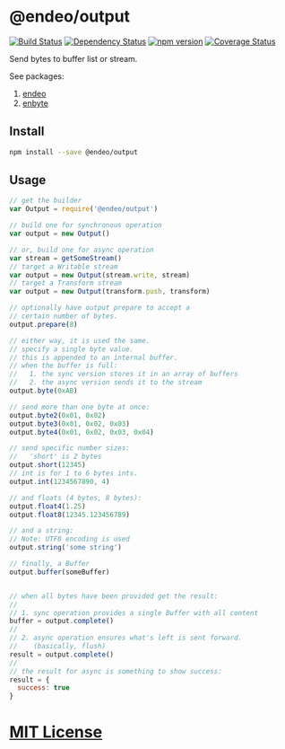 # @endeo/output
[![Build Status](https://travis-ci.org/elidoran/endeo-output.svg?branch=master)](https://travis-ci.org/elidoran/endeo-output)
[![Dependency Status](https://gemnasium.com/elidoran/endeo-output.png)](https://gemnasium.com/elidoran/endeo-output)
[![npm version](https://badge.fury.io/js/%40endeo%2Foutput.svg)](http://badge.fury.io/js/%40endeo%2Foutput)
[![Coverage Status](https://coveralls.io/repos/github/elidoran/endeo-output/badge.svg?branch=master)](https://coveralls.io/github/elidoran/endeo-output?branch=master)

Send bytes to buffer list or stream.

See packages:

1. [endeo](https://www.npmjs.com/package/endeo)
2. [enbyte](https://www.npmjs.com/package/enbyte)


## Install

```sh
npm install --save @endeo/output
```


## Usage


```javascript
// get the builder
var Output = require('@endeo/output')

// build one for synchronous operation
var output = new Output()

// or, build one for async operation
var stream = getSomeStream()
// target a Writable stream
var output = new Output(stream.write, stream)
// target a Transform stream
var output = new Output(transform.push, transform)

// optionally have output prepare to accept a
// certain number of bytes.
output.prepare(8)

// either way, it is used the same.
// specify a single byte value.
// this is appended to an internal buffer.
// when the buffer is full:
//   1. the sync version stores it in an array of buffers
//   2. the async version sends it to the stream
output.byte(0xAB)

// send more than one byte at once:
output.byte2(0x01, 0x02)
output.byte3(0x01, 0x02, 0x03)
output.byte4(0x01, 0x02, 0x03, 0x04)

// send specific number sizes:
//   'short' is 2 bytes
output.short(12345)
// int is for 1 to 6 bytes ints.
output.int(1234567890, 4)

// and floats (4 bytes, 8 bytes):
output.float4(1.25)
output.float8(12345.123456789)

// and a string:
// Note: UTF8 encoding is used
output.string('some string')

// finally, a Buffer
output.buffer(someBuffer)


// when all bytes have been provided get the result:
//
// 1. sync operation provides a single Buffer with all content
buffer = output.complete()
//
// 2. async operation ensures what's left is sent forward.
//    (basically, flush)
result = output.complete()
//
// the result for async is something to show success:
result = {
  success: true
}
```


# [MIT License](LICENSE)
